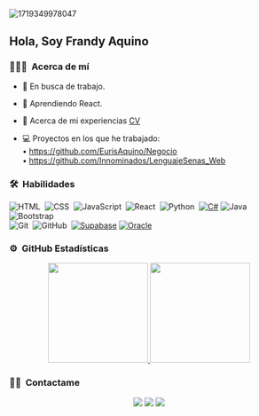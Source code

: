 
![1719349978047](https://github.com/user-attachments/assets/4c7334e8-f27b-4651-8b83-d4dea5bbac0c)

<h2>Hola, Soy Frandy Aquino</h2>

<!-- ## 👋 &nbsp;Hey there! I'm Aditya -->

### 👨🏻‍💻 &nbsp;Acerca de mí

- 🤝 En busca de trabajo.

- 🌱 Aprendiendo React.</a>

- 📄 Acerca de mi experiencias <a href="#" target="blank">CV</a>

- 💻 Proyectos en los que he trabajado:
<br/>• https://github.com/EurisAquino/Negocio
<br/>• https://github.com/Innominados/LenguajeSenas_Web



### 🛠 &nbsp;Habilidades

<!-- 
![C](https://img.shields.io/badge/-C-05122A?style=flat&logo=C&logoColor=A8B9CC)&nbsp;
![C++](https://img.shields.io/badge/-C++-05122A?style=flat&logo=C%2B%2B&logoColor=00599C)&nbsp;
![R (Statistics)](https://img.shields.io/badge/-R-05122A?style=flat&logo=R&logoColor=276DC3)\
![Node.js](https://img.shields.io/badge/-Node.js-05122A?style=flat&logo=node.js)&nbsp;
![Django](https://img.shields.io/badge/-Django-05122A?style=flat&logo=django&logoColor=092E20)&nbsp;
![Flask](https://img.shields.io/badge/-Flask-05122A?style=flat&logo=flask)&nbsp;
![Markdown](https://img.shields.io/badge/-Markdown-05122A?style=flat&logo=markdown)\
![RStudio](https://img.shields.io/badge/-RStudio-05122A?style=flat&logo=rstudio)&nbsp;
![Eclipse](https://img.shields.io/badge/-Eclipse-05122A?style=flat&logo=eclipse-ide&logoColor=2C2255)\
![Illustrator](https://img.shields.io/badge/-Illustrator-05122A?style=flat&logo=adobe-illustrator)&nbsp;
![Photoshop](https://img.shields.io/badge/-Photoshop-05122A?style=flat&logo=adobe-photoshop)&nbsp;
![InDesign](https://img.shields.io/badge/-InDesign-05122A?style=flat&logo=adobe-indesign)
-->
![HTML](https://img.shields.io/badge/-HTML-05122A?style=flat&logo=HTML5)&nbsp;
![CSS](https://img.shields.io/badge/-CSS-05122A?style=flat&logo=CSS3&logoColor=1572B6)&nbsp;
![JavaScript](https://img.shields.io/badge/-JavaScript-05122A?style=flat&logo=javascript)&nbsp;
![React](https://img.shields.io/badge/-React-05122A?style=flat&logo=react)&nbsp;
![Python](https://img.shields.io/badge/-Python-05122A?style=flat&logo=python)&nbsp; 
[![C#](https://custom-icon-badges.demolab.com/badge/C%23-%23239120.svg?logo=cshrp&logoColor=white)](#)
![Java](https://img.shields.io/badge/-Java-05122A?style=flat&logo=Java&logoColor=FFA518)&nbsp;
![Bootstrap](https://img.shields.io/badge/-Bootstrap-05122A?style=flat&logo=bootstrap&logoColor=563D7C)\
![Git](https://img.shields.io/badge/-Git-05122A?style=flat&logo=git)&nbsp;
![GitHub](https://img.shields.io/badge/-GitHub-05122A?style=flat&logo=github)&nbsp;
[![Supabase](https://img.shields.io/badge/Supabase-3FCF8E?logo=supabase&logoColor=fff)](#)
[![Oracle](https://img.shields.io/badge/Oracle-F80000?logo=oracle&logoColor=fff)](#)

### ⚙️ &nbsp;GitHub Estadísticas

<p align="center">
<a href="https://github.com/FrandyAquino">
  <img height="180em" src="https://github-readme-stats-eight-theta.vercel.app/api?username=FrandyAquino&show_icons=true&theme=algolia&include_all_commits=true&count_private=true"/>
  <img height="180em" src="https://github-readme-stats-eight-theta.vercel.app/api/top-langs/?username=FrandyAquino&layout=compact&langs_count=8&theme=algolia"/>
</a>
</p>

### 🤝🏻 &nbsp;Contactame

<p align="center">
<a href="https://www.linkedin.com/in/frandyaquino/"><img src="https://img.shields.io/badge/-Frandy%20Aquino-0077B5?style=flat&logo=Linkedin&logoColor=white"/></a>
<a href="mailto:frandyjavieraquino13@gmail.com"><img src="https://img.shields.io/badge/-frandyjavieraquino13@gmail.com-D14836?style=flat&logo=Gmail&logoColor=white"/></a>
<a href="https://www.instagram.com/frandy.jav/"><img src="https://img.shields.io/badge/-@frandy.jav-E4405F?style=flat&logo=Instagram&logoColor=white"/></a>
</p>
